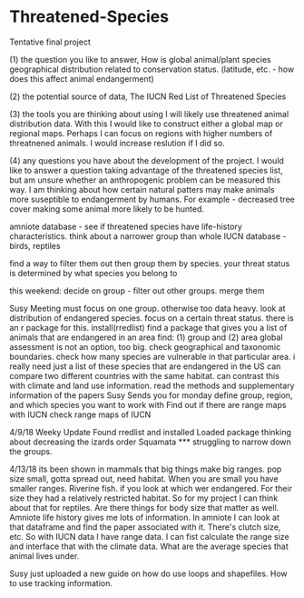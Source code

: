 # Threatened-Species
Tentative final project

(1) the question you like to answer, 
How is global animal/plant species geographical distribution related to conservation status. (latitude, etc. - how does this affect animal endangerment)

(2) the potential source of data, 
The IUCN Red List of Threatened Species

(3) the tools you are thinking about using 
I will likely use threatened animal distribution data. With this I would like to construct either a global map or regional maps. Perhaps I can focus on regions with higher numbers of threatnened animals. I would increase reslution if I did so.  

(4) any questions you have about the development of the project.
I would like to answer a question taking advantage of the threatened species list, but am unsure whether an anthropogenic problem can be measured this way. I am thinking about how certain natural patters may make animals more suseptible to endangerment by humans. For example - decreased tree cover making some animal more likely to be hunted. 


amniote database - see if threatened species have life-history characteristics.
think about a narrower group than whole IUCN database - birds, reptiles 

find a way to filter them out then group them by species. 
your threat status is determined by what species you belong to

this weekend: decide on group - filter out other groups. merge them

Susy Meeting
must focus on one group. otherwise too data heavy. 
look at distribution of endangered species. 
focus on a certain threat status. there is an r package for this. install(rredlist)
find a package that gives you a list of animals that are endangered in an area
find: (1) group and (2) area
global assessment is not an option, too big. 
check geographical and taxonomic boundaries. 
check how many species are vulnerable in that particular area. 
i really need just a list of these species that are endangered in the US
can compare two different countries with the same habitat. can contrast this with climate and land use information. 
read the methods and supplementary information of the papers Susy Sends you
for monday define group, region, and which species you want to work with 
Find out if there are range maps with IUCN
check range maps of IUCN

4/9/18 Weeky Update
Found rredlist and installed
Loaded package
thinking about decreasing the izards order Squamata
*** struggling to narrow down the groups. 

4/13/18
its been shown in mammals that big things make big ranges. pop size small, gotta spread out, need habitat. 
When you are small you have smaller ranges. 
Riverine fish. if you look at which wer endangered. For their size they had a relatively restricted habitat. 
So for my project I can think about that for reptiles. Are there things for body size that matter as well. Amniote life history gives me lots of information. In amniote I can look at that dataframe and find the paper associated with it. There's clutch size, etc. 
So with IUCN data I have range data. I can fist calculate the range size and interface that with the climate data. What are the average species that animal lives under. 

Susy just uploaded a new guide on how do use loops and shapefiles. How to use tracking information. 